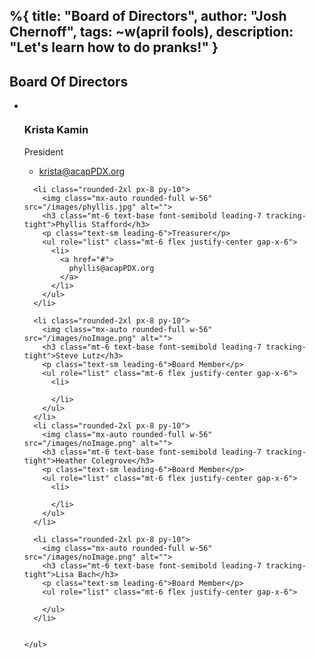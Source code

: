 %{
  title: "Board of Directors",
  author: "Josh Chernoff",
  tags: ~w(april fools),
  description: "Let's learn how to do pranks!"
}
---

<div class="pt-24">
  <div class="mx-auto max-w-7xl px-6 text-center lg:px-8">
    <div class="mx-auto max-w-2xl">
      <h2 class="text-3xl font-bold tracking-tight sm:text-4xl">Board Of Directors</h2>
    </div>
    <ul role="list" class="mx-auto mt-20 grid max-w-2xl grid-cols-1 gap-6 sm:grid-cols-2 lg:mx-0 lg:max-w-none lg:grid-cols-5 lg:gap-8">
      <li class="rounded-2xl px-8 py-10">
        <img class="mx-auto rounded-full w-56" src="/images/krista.jpg" alt="">
        <h3 class="mt-6 text-base font-semibold leading-7 tracking-tight">Krista Kamin</h3>
        <p class="text-sm leading-6">President</p>
        <ul role="list" class="mt-6 flex justify-center gap-x-6">
          <li>
            <a href="#">
              krista@acapPDX.org
            </a>
          </li>
        </ul>
      </li>

      <li class="rounded-2xl px-8 py-10">
        <img class="mx-auto rounded-full w-56" src="/images/phyllis.jpg" alt="">
        <h3 class="mt-6 text-base font-semibold leading-7 tracking-tight">Phyllis Stafford</h3>
        <p class="text-sm leading-6">Treasurer</p>
        <ul role="list" class="mt-6 flex justify-center gap-x-6">
          <li>
            <a href="#">
              phyllis@acapPDX.org
            </a>
          </li>
        </ul>
      </li>

      <li class="rounded-2xl px-8 py-10">
        <img class="mx-auto rounded-full w-56" src="/images/noImage.png" alt="">
        <h3 class="mt-6 text-base font-semibold leading-7 tracking-tight">Steve Lutz</h3>
        <p class="text-sm leading-6">Board Member</p>
        <ul role="list" class="mt-6 flex justify-center gap-x-6">
          <li>
            
          </li>
        </ul>
      </li>
      <li class="rounded-2xl px-8 py-10">
        <img class="mx-auto rounded-full w-56" src="/images/noImage.png" alt="">
        <h3 class="mt-6 text-base font-semibold leading-7 tracking-tight">Heather Colegrove</h3>
        <p class="text-sm leading-6">Board Member</p>
        <ul role="list" class="mt-6 flex justify-center gap-x-6">
          <li>
           
          </li>
        </ul>
      </li>

      <li class="rounded-2xl px-8 py-10">
        <img class="mx-auto rounded-full w-56" src="/images/noImage.png" alt="">
        <h3 class="mt-6 text-base font-semibold leading-7 tracking-tight">Lisa Bach</h3>
        <p class="text-sm leading-6">Board Member</p>
        <ul role="list" class="mt-6 flex justify-center gap-x-6">
          
        </ul>
      </li>
      

    </ul>
  </div>
</div>